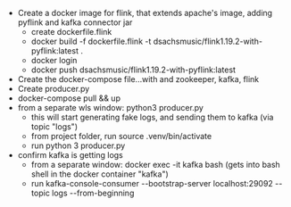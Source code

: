 - Create a docker image for flink, that extends apache's image, adding pyflink and kafka connector jar
  - create dockerfile.flink
  - docker build -f dockerfile.flink -t dsachsmusic/flink1.19.2-with-pyflink:latest . 
  - docker login
  - docker push dsachsmusic/flink1.19.2-with-pyflink:latest
- Create the docker-compose file...with and zookeeper, kafka, flink
- Create producer.py
- docker-compose pull && up
- from a separate wls window: python3 producer.py
  - this will start generating fake logs, and sending them to kafka (via topic "logs")
  - from project folder, run source .venv/bin/activate
  - run python 3 producer.py
- confirm kafka is getting logs
  - from a separate window: docker exec -it kafka bash (gets into bash shell in the docker container "kafka")
  - run kafka-console-consumer --bootstrap-server localhost:29092 --topic logs --from-beginning
